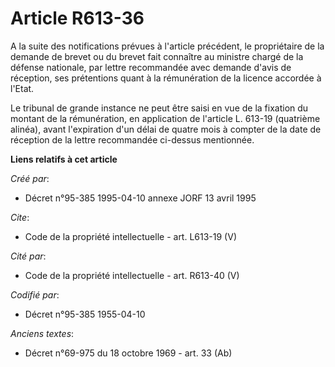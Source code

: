 # Article R613-36

A la suite des notifications prévues à l'article précédent, le propriétaire de la demande de brevet ou du brevet fait
connaître au ministre chargé de la défense nationale, par lettre recommandée avec demande d'avis de réception, ses
prétentions quant à la rémunération de la licence accordée à l'Etat. 

Le tribunal de grande instance ne peut être saisi en vue de la fixation du montant de la rémunération, en application de
l'article L. 613-19 (quatrième alinéa), avant l'expiration d'un délai de quatre mois à compter de la date de réception de la
lettre recommandée ci-dessus mentionnée.

**Liens relatifs à cet article**

_Créé par_:

  - Décret n°95-385 1995-04-10 annexe JORF 13 avril 1995

_Cite_:

  - Code de la propriété intellectuelle - art. L613-19 (V)

_Cité par_:

  - Code de la propriété intellectuelle - art. R613-40 (V)

_Codifié par_:

  - Décret n°95-385 1955-04-10

_Anciens textes_:

  - Décret n°69-975 du 18 octobre 1969 - art. 33 (Ab)
